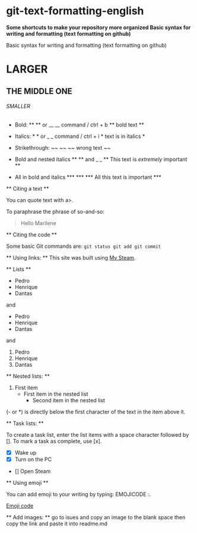 # git-text-formatting-english
**Some shortcuts to make your repository more organized  Basic syntax for writing and formatting (text formatting on github)**

Basic syntax for writing and formatting (text formatting on github)

# LARGER
## THE MIDDLE ONE
###### SMALLER


- Bold: ** ** or __ __ command / ctrl + b ** bold text **


- Italics: * * or _ _ command / ctrl + i * text is in italics *


- Strikethrough: ~~ ~~ ~~ wrong text ~~


- Bold and nested italics ** ** and _ _ ** This text is _extremely_ important **


- All in bold and italics *** *** *** All this text is important ***




** Citing a text **

You can quote text with a>.

To paraphrase the phrase of so-and-so:

> Hello Marilene



** Citing the code **

Some basic Git commands are:
``
git status
git add
git commit
``

** Using links: **
This site was built using [My Steam](https://steamcommunity.com/id/dantas726).



** Lists **
- Pedro
- Henrique
- Dantas

and

* Pedro
* Henrique
* Dantas

and

1. Pedro
2. Henrique
3. Dantas


** Nested lists: **

1. First item
   - First item in the nested list
     - Second item in the nested list

(- or *) is directly below the first character of the text in the item above it.



** Task lists: **

To create a task list, enter the list items with a space character followed by []. To mark a task as complete, use [x].

- [x] Wake up
- [x] Turn on the PC
- [] Open Steam


** Using emoji **

You can add emoji to your writing by typing: EMOJICODE :.

[Emoji code](https://gist.github.com/rxaviers/7360908)


** Add images: **
go to isues and copy an image to the blank space then copy the link and paste it into readme.md



